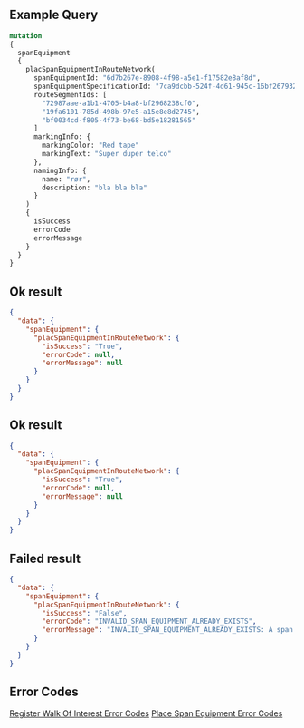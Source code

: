 ## Example Query

```graphql
mutation
{
  spanEquipment
  {
    placSpanEquipmentInRouteNetwork(
      spanEquipmentId: "6d7b267e-8908-4f98-a5e1-f17582e8af8d", 
      spanEquipmentSpecificationId: "7ca9dcbb-524f-4d61-945c-16bf2679326e",
      routeSegmentIds: [
        "72987aae-a1b1-4705-b4a8-bf2968238cf0",
        "19fa6101-785d-498b-97e5-a15e8e8d2745",
        "bf0034cd-f805-4f73-be68-bd5e18281565"
      ]
      markingInfo: {
        markingColor: "Red tape"
        markingText: "Super duper telco"
      },
      namingInfo: { 
        name: "rør", 
        description: "bla bla bla"
      }
    )
    {
      isSuccess
      errorCode
      errorMessage
    }
  }
}
```

## Ok result
```json
{
  "data": {
    "spanEquipment": {
      "placSpanEquipmentInRouteNetwork": {
        "isSuccess": "True",
        "errorCode": null,
        "errorMessage": null
      }
    }
  }
}
```

## Ok result
```json
{
  "data": {
    "spanEquipment": {
      "placSpanEquipmentInRouteNetwork": {
        "isSuccess": "True",
        "errorCode": null,
        "errorMessage": null
      }
    }
  }
}
```

## Failed result
```json
{
  "data": {
    "spanEquipment": {
      "placSpanEquipmentInRouteNetwork": {
        "isSuccess": "False",
        "errorCode": "INVALID_SPAN_EQUIPMENT_ALREADY_EXISTS",
        "errorMessage": "INVALID_SPAN_EQUIPMENT_ALREADY_EXISTS: A span equipment with id: 6d7b267e-8908-4f98-a5e1-f17582e8af8d already exists."
      }
    }
  }
}
```

## Error Codes
[Register Walk Of Interest Error Codes](https://github.com/DAXGRID/open-ftth-route-network-service/blob/master/OpenFTTH.RouteNetwork.API/Commands/RegisterWalkOfInterestErrorCodes.cs)
[Place Span Equipment Error Codes](https://github.com/DAXGRID/open-ftth-utility-graph-service/blob/master/OpenFTTH.UtilityGraphService.API/Commands/PlaceSpanEquipmentInRouteNetworkErrorCodes.cs)





